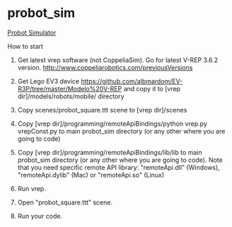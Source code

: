 # probot_sim
[Probot Simulator](https://probot.smcebi.edu.pl)

How to start
1. Get latest vrep software (not CoppeliaSim). Go for latest V-REP 3.6.2 version.
http://www.coppeliarobotics.com/previousVersions

2. Get Lego EV3 device
https://github.com/albmardom/EV-R3P/tree/master/Modelo%20V-REP
and copy it to [vrep dir]/models/robots/mobile/ directory

3. Copy scenes/probot_square.ttt scene to
[vrep dir]/scenes

4. Copy [vrep dir]/programming/remoteApiBindings/python
vrep.py
vrepConst.py
to main probot_sim directory (or any other where you are going to code)

5. Copy
[vrep dir]/programming/remoteApiBindings/lib/lib
to main probot_sim directory (or any other where you are going to code).
Note that you need specific remote API library: "remoteApi.dll" (Windows), "remoteApi.dylib" (Mac) or "remoteApi.so" (Linux)

6. Run vrep.

7. Open "probot_square.ttt" scene.

8. Run your code.
